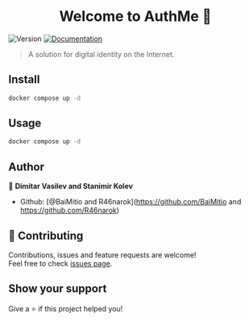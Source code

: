 <h1 align="center">Welcome to AuthMe 👋</h1>
<p>
  <img alt="Version" src="https://img.shields.io/badge/version-1.0.0-blue.svg?cacheSeconds=2592000" />
  <a href="https://r46narok/authme/docs" target="_blank">
    <img alt="Documentation" src="https://img.shields.io/badge/documentation-yes-brightgreen.svg" />
  </a>
</p>

> A solution for digital identity on the Internet.

## Install

```sh
docker compose up -d
```

## Usage

```sh
docker compose up -d
```

## Author

👤 **Dimitar Vasilev and Stanimir Kolev**

* Github: [@BaiMitio and R46narok](https://github.com/BaiMitio and https://github.com/R46narok)

## 🤝 Contributing

Contributions, issues and feature requests are welcome!<br />Feel free to check [issues page](https://github.com/R46narok/AuthMe/issues). 

## Show your support

Give a ⭐️ if this project helped you!
